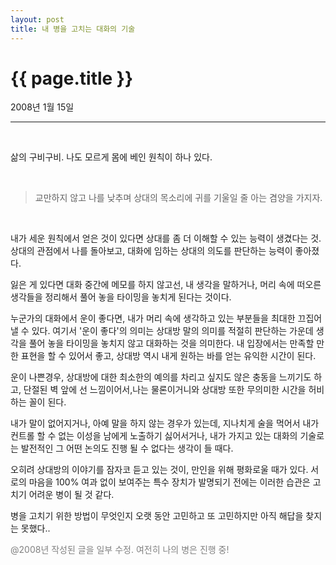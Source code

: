 ```yaml
---
layout: post
title: 내 병을 고치는 대화의 기술 
---
```


{{ page.title }}
================

<p class="meta">2008년 1월 15일</p>

---

</br>

삶의 구비구비. 나도 모르게 몸에 베인 원칙이 하나 있다.



</br> 

>교만하지 않고 나를 낮추며 상대의 목소리에 귀를 기울일 줄 아는 겸양을 가지자.    

</br>

내가 세운 원칙에서 얻은 것이 있다면 상대를 좀 더 이해할 수 있는 능력이 생겼다는 것. 상대의 관점에서 나를 돌아보고, 대화에 임하는 상대의 의도를 판단하는 능력이 좋아졌다. 

잃은 게 있다면 대화 중간에 메모를 하지 않고선, 내 생각을 말하거나, 머리 속에 떠오른 생각들을 정리해서 풀어 놓을 타이밍을 놓치게 된다는 것이다.

누군가의 대화에서 운이 좋다면, 내가 머리 속에 생각하고 있는 부분들을 최대한 끄집어 낼 수 있다. 여기서 '운이 좋다'의 의미는 상대방 말의 의미를 적절히 판단하는 가운데 생각을 풀어 놓을 타이밍을 놓치지 않고 대화하는 것을 의미한다. 내 입장에서는 만족할 만한 표현을 할 수 있어서 좋고, 상대방 역시 내게 원하는 바를 얻는 유익한 시간이 된다.

운이 나쁜경우, 상대방에 대한 최소한의 예의를 차리고 싶지도 않은 충동을 느끼기도 하고, 단절된 벽 앞에 선 느낌이어서,나는 물론이거니와 상대방 또한 무의미한 시간을 허비하는 꼴이 된다. 

내가 말이 없어지거나, 아예 말을 하지 않는 경우가 있는데, 지나치게 술을 먹어서 내가 컨트롤 할 수 없는 이성을 남에게 노출하기 싫어서거나, 내가 가지고 있는 대화의 기술로는 발전적인 그 어떤 논의도 진행 될 수 없다는 생각이 들 때다. 

오히려 상대방의 이야기를 잠자코 듣고 있는 것이, 만인을 위해 평화로울 때가 있다. 서로의 마음을 100% 여과 없이 보여주는 특수 장치가 발명되기 전에는 이러한 습관은 고치기 어려운 병이 될 것 같다. 

병을 고치기 위한 방법이 무엇인지 오랫 동안 고민하고 또 고민하지만 아직 해답을 찾지는 못했다..


<font color=gray> @2008년 작성된 글을 일부 수정. 여전히 나의 병은 진행 중!</font>

</br>

